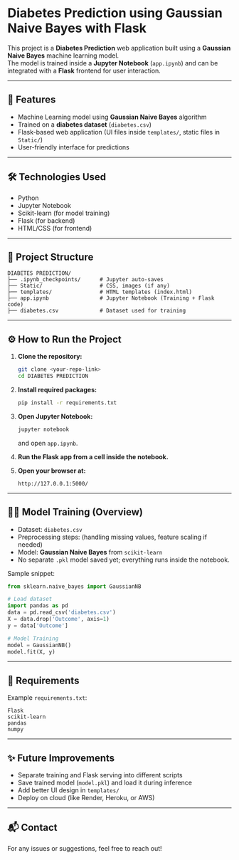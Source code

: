 # Diabetes Prediction using Gaussian Naive Bayes with Flask

This project is a **Diabetes Prediction** web application built using a **Gaussian Naive Bayes** machine learning model.  
The model is trained inside a **Jupyter Notebook** (`app.ipynb`) and can be integrated with a **Flask** frontend for user interaction.

---

## 🚀 Features

- Machine Learning model using **Gaussian Naive Bayes** algorithm
- Trained on a **diabetes dataset** (`diabetes.csv`)
- Flask-based web application (UI files inside `templates/`, static files in `Static/`)
- User-friendly interface for predictions

---

## 🛠️ Technologies Used

- Python
- Jupyter Notebook
- Scikit-learn (for model training)
- Flask (for backend)
- HTML/CSS (for frontend)

---

## 📂 Project Structure

```
DIABETES PREDICTION/
├── .ipynb_checkpoints/      # Jupyter auto-saves
├── Static/                  # CSS, images (if any)
├── templates/               # HTML templates (index.html)
├── app.ipynb                # Jupyter Notebook (Training + Flask code)
├── diabetes.csv             # Dataset used for training
```

---

## ⚙️ How to Run the Project

1. **Clone the repository:**
   ```bash
   git clone <your-repo-link>
   cd DIABETES PREDICTION
   ```

2. **Install required packages:**
   ```bash
   pip install -r requirements.txt
   ```

3. **Open Jupyter Notebook:**
   ```bash
   jupyter notebook
   ```
   and open `app.ipynb`.

4. **Run the Flask app from a cell inside the notebook.**

5. **Open your browser at:**
   ```
   http://127.0.0.1:5000/
   ```

---

## 🧑‍🧬 Model Training (Overview)

- Dataset: `diabetes.csv`
- Preprocessing steps: (handling missing values, feature scaling if needed)
- Model: **Gaussian Naive Bayes** from `scikit-learn`
- No separate `.pkl` model saved yet; everything runs inside the notebook.

Sample snippet:

```python
from sklearn.naive_bayes import GaussianNB

# Load dataset
import pandas as pd
data = pd.read_csv('diabetes.csv')
X = data.drop('Outcome', axis=1)
y = data['Outcome']

# Model Training
model = GaussianNB()
model.fit(X, y)
```

---

## 📜 Requirements

Example `requirements.txt`:

```
Flask
scikit-learn
pandas
numpy
```

---

## ✨ Future Improvements

- Separate training and Flask serving into different scripts
- Save trained model (`model.pkl`) and load it during inference
- Add better UI design in `templates/`
- Deploy on cloud (like Render, Heroku, or AWS)

---

## 📬 Contact

For any issues or suggestions, feel free to reach out!

